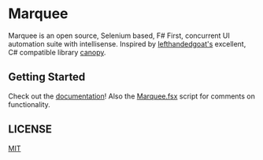 # Marquee
Marquee is an open source, Selenium based, F# First, concurrent UI automation suite with intellisense. Inspired by [lefthandedgoat's](https://github.com/lefthandedgoat) excellent, C# compatible library [canopy](https://github.com/lefthandedgoat/canopy).

## Getting Started
Check out the [documentation](http://jeremybellows.com/blog/Marquee-Documentation)!
Also the [Marquee.fsx](/src/Marquee/Marquee.fsx) script for comments on functionality.

## LICENSE
[MIT](/LICENSE)

